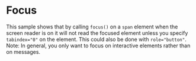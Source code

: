 # Focus

This sample shows that by calling `focus()` on a `span` element when the screen reader is on it will not read the focused element unless you specify `tabindex="0"` on the element. This could also be done with `role="button"`. Note: In general, you only want to focus on interactive elements rather than on messages.
